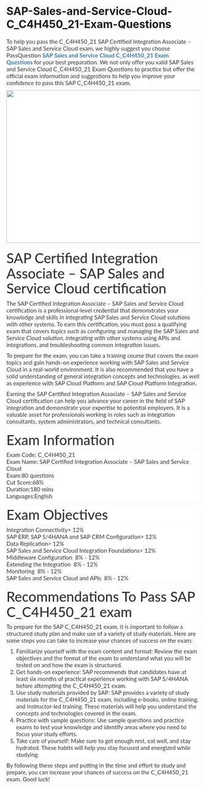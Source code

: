 # SAP-Sales-and-Service-Cloud-C_C4H450_21-Exam-Questions
<p>
	<p style="box-sizing:border-box;margin-top:0px;margin-bottom:10px;color:#333333;font-family:Lato;font-size:15px;white-space:normal;background-color:#FFFFFF;">
		To help you pass the C_C4H450_21 SAP Certified Integration Associate – SAP Sales and Service Cloud exam, we highly suggest you choose PassQuestion&nbsp;<span style="box-sizing:border-box;font-weight:700;"><a href="https://www.passquestion.com/c_c4h450_21.html" style="box-sizing:border-box;background-color:transparent;color:#337AB7;text-decoration-line:none;">SAP Sales and Service Cloud C_C4H450_21 Exam Questions</a></span>&nbsp;for your best preparation. We not only offer you valid SAP Sales and Service Cloud C_C4H450_21 Exam Questions to practice but offer the official exam information and suggestions to help you improve your confidence to pass this SAP C_C4H450_21 exam.
	</p>
	<p style="box-sizing:border-box;margin-top:0px;margin-bottom:10px;color:#333333;font-family:Lato;font-size:15px;white-space:normal;background-color:#FFFFFF;">
		<img alt="" src="https://www.passquestion.com/uploads/pqcom/images/20221219/fcbbf12423d572425e3e78a89e85af8a.png" style="box-sizing:border-box;vertical-align:middle;max-width:100%;height:399px;width:600px;" />
	</p>
	<h1 style="box-sizing:border-box;margin:20px 0px 10px;font-size:36px;font-family:Lato;font-weight:500;line-height:1.1;color:#333333;white-space:normal;background-color:#FFFFFF;">
		SAP Certified Integration Associate – SAP Sales and Service Cloud certification
	</h1>
	<p style="box-sizing:border-box;margin-top:0px;margin-bottom:10px;color:#333333;font-family:Lato;font-size:15px;white-space:normal;background-color:#FFFFFF;">
		The SAP Certified Integration Associate – SAP Sales and Service Cloud certification is a professional-level credential that demonstrates your knowledge and skills in integrating SAP Sales and Service Cloud solutions with other systems. To earn this certification, you must pass a qualifying exam that covers topics such as configuring and managing the SAP Sales and Service Cloud solution, integrating with other systems using APIs and integrations, and troubleshooting common integration issues.
	</p>
	<p style="box-sizing:border-box;margin-top:0px;margin-bottom:10px;color:#333333;font-family:Lato;font-size:15px;white-space:normal;background-color:#FFFFFF;">
		To prepare for the exam, you can take a training course that covers the exam topics and gain hands-on experience working with SAP Sales and Service Cloud in a real-world environment. It is also recommended that you have a solid understanding of general integration concepts and technologies, as well as experience with SAP Cloud Platform and SAP Cloud Platform Integration.
	</p>
	<p style="box-sizing:border-box;margin-top:0px;margin-bottom:10px;color:#333333;font-family:Lato;font-size:15px;white-space:normal;background-color:#FFFFFF;">
		Earning the SAP Certified Integration Associate – SAP Sales and Service Cloud certification can help you advance your career in the field of SAP integration and demonstrate your expertise to potential employers. It is a valuable asset for professionals working in roles such as integration consultants, system administrators, and technical consultants.
	</p>
	<h1 style="box-sizing:border-box;margin:20px 0px 10px;font-size:36px;font-family:Lato;font-weight:500;line-height:1.1;color:#333333;white-space:normal;background-color:#FFFFFF;">
		Exam Information
	</h1>
	<p style="box-sizing:border-box;margin-top:0px;margin-bottom:10px;color:#333333;font-family:Lato;font-size:15px;white-space:normal;background-color:#FFFFFF;">
		Exam Code: C_C4H450_21<br style="box-sizing:border-box;" />
Exam Name: SAP Certified Integration Associate – SAP Sales and Service Cloud<br style="box-sizing:border-box;" />
Exam:80 questions<br style="box-sizing:border-box;" />
Cut Score:68%<br style="box-sizing:border-box;" />
Duration:180 mins<br style="box-sizing:border-box;" />
Languages:English
	</p>
	<h1 style="box-sizing:border-box;margin:20px 0px 10px;font-size:36px;font-family:Lato;font-weight:500;line-height:1.1;color:#333333;white-space:normal;background-color:#FFFFFF;">
		Exam Objectives
	</h1>
	<p style="box-sizing:border-box;margin-top:0px;margin-bottom:10px;color:#333333;font-family:Lato;font-size:15px;white-space:normal;background-color:#FFFFFF;">
		Integration Connectivity&gt; 12%<br style="box-sizing:border-box;" />
SAP ERP, SAP S/4HANA and SAP CRM Configuration&gt; 12%<br style="box-sizing:border-box;" />
Data Replication&gt; 12%<br style="box-sizing:border-box;" />
SAP Sales and Service Cloud Integration Foundations&gt; 12%<br style="box-sizing:border-box;" />
Middleware Configuration &nbsp;8% - 12%<br style="box-sizing:border-box;" />
Extending the Integration &nbsp;8% - 12%<br style="box-sizing:border-box;" />
Monitoring &nbsp;8% - 12%<br style="box-sizing:border-box;" />
SAP Sales and Service Cloud and APIs &nbsp;8% - 12%
	</p>
	<h1 style="box-sizing:border-box;margin:20px 0px 10px;font-size:36px;font-family:Lato;font-weight:500;line-height:1.1;color:#333333;white-space:normal;background-color:#FFFFFF;">
		Recommendations To Pass SAP C_C4H450_21 exam
	</h1>
	<p style="box-sizing:border-box;margin-top:0px;margin-bottom:10px;color:#333333;font-family:Lato;font-size:15px;white-space:normal;background-color:#FFFFFF;">
		To prepare for the SAP C_C4H450_21 exam, it is important to follow a structured study plan and make use of a variety of study materials. Here are some steps you can take to increase your chances of success on the exam:
	</p>
	<ol style="box-sizing:border-box;margin-top:0px;margin-bottom:10px;color:#333333;font-family:Lato;font-size:15px;white-space:normal;background-color:#FFFFFF;">
		<li style="box-sizing:border-box;">
			Familiarize yourself with the exam content and format: Review the exam objectives and the format of the exam to understand what you will be tested on and how the exam is structured.
		</li>
		<li style="box-sizing:border-box;">
			Get hands-on experience: SAP recommends that candidates have at least six months of practical experience working with SAP S/4HANA before attempting the C_C4H450_21 exam.
		</li>
		<li style="box-sizing:border-box;">
			Use study materials provided by SAP: SAP provides a variety of study materials for the C_C4H450_21 exam, including e-books, online training, and instructor-led training. These materials will help you understand the concepts and technologies covered in the exam.
		</li>
		<li style="box-sizing:border-box;">
			Practice with sample questions: Use sample questions and practice exams to test your knowledge and identify areas where you need to focus your study efforts.
		</li>
		<li style="box-sizing:border-box;">
			Take care of yourself: Make sure to get enough rest, eat well, and stay hydrated. These habits will help you stay focused and energized while studying.
		</li>
	</ol>
	<p style="box-sizing:border-box;margin-top:0px;margin-bottom:10px;color:#333333;font-family:Lato;font-size:15px;white-space:normal;background-color:#FFFFFF;">
		By following these steps and putting in the time and effort to study and prepare, you can increase your chances of success on the C_C4H450_21 exam. Good luck!
	</p>
</p>
<p>
	<span style="white-space:normal;"></span> 
</p>
